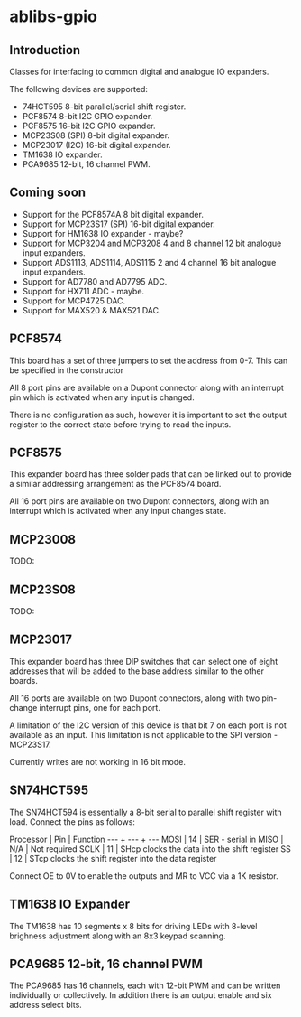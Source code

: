# ablibs-gpio

## Introduction

Classes for interfacing to common digital and analogue IO expanders.

The following devices are supported:

* 74HCT595 8-bit parallel/serial shift register.
* PCF8574 8-bit I2C GPIO expander.
* PCF8575 16-bit I2C GPIO expander.
* MCP23S08 (SPI) 8-bit digital expander.
* MCP23017 (I2C) 16-bit digital expander.
* TM1638 IO expander.
* PCA9685 12-bit, 16 channel PWM.

## Coming soon

* Support for the PCF8574A 8 bit digital expander.
* Support for MCP23S17 (SPI) 16-bit digital expander.
* Support for HM1638 IO expander - maybe?
* Support for MCP3204 and MCP3208 4 and 8 channel 12 bit analogue input expanders.
* Support ADS1113, ADS1114, ADS1115 2 and 4 channel 16 bit analogue input expanders.
* Support for AD7780 and AD7795 ADC.
* Support for HX711 ADC - maybe.
* Support for MCP4725 DAC.
* Support for MAX520 & MAX521 DAC.

## PCF8574

This board has a set of three jumpers to set the address from 0-7.  This can be
specified in the constructor

All 8 port pins are available on a Dupont connector along with an interrupt pin
which is activated when any input is changed.

There is no configuration as such, however it is important to set the output register
to the correct state before trying to read the inputs.  

## PCF8575

This expander board has three solder pads that can be linked out to provide a similar
addressing arrangement as the PCF8574 board.

All 16 port pins are available on two Dupont connectors, along with an interrupt which
is activated when any input changes state.

## MCP23008

TODO:

## MCP23S08

TODO:

## MCP23017

This expander board has three DIP switches that can select one of eight addresses that
will be added to the base address similar to the other boards.

All 16 ports are available on two Dupont connectors, along with two pin-change interrupt
pins, one for each port.

A limitation of the I2C version of this device is that bit 7 on each port is not available
as an input.  This limitation is not applicable to the SPI version - MCP23S17.

Currently writes are not working in 16 bit mode.

## SN74HCT595

The SN74HCT594 is essentially a 8-bit serial to parallel shift register with load.  Connect the pins as
follows:

Processor | Pin | Function
--- + --- + ---
MOSI | 14 | SER - serial in
MISO | N/A | Not required
SCLK | 11 | SHcp clocks the data into the shift register
SS | 12 | STcp clocks the shift register into the data register

Connect OE to 0V to enable the outputs and MR to VCC via a 1K resistor.

## TM1638 IO Expander

The TM1638 has 10 segments x 8 bits for driving LEDs with 8-level brighness adjustment along with an 8x3 keypad scanning.

## PCA9685 12-bit, 16 channel PWM

The PCA9685 has 16 channels, each with 12-bit PWM and can be written individually or collectively.  In addition
there is an output enable and six address select bits.
